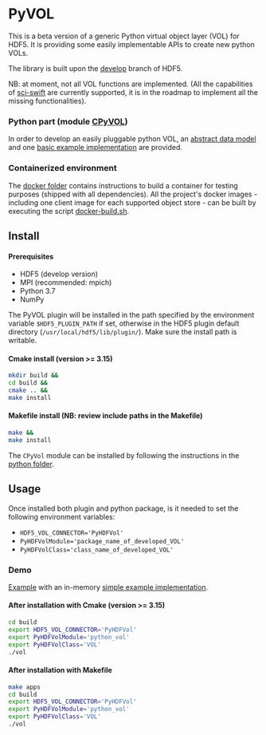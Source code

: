 # PyVOL

This is a beta version of a generic Python virtual object layer (VOL) for HDF5. It is providing some easily implementable APIs to create new python VOLs.

The library is built upon the [develop](https://bitbucket.hdfgroup.org/projects/HDFFV/repos/hdf5/browse?at=refs%2Fheads%2Fdevelop) branch of HDF5.

NB: at moment, not all VOL functions are implemented. (All the capabilities of [sci-swift](https://github.com/valiantljk/sci-swift) are currently supported, it is in the roadmap to implement all the missing functionalities).

### Python part (module [CPyVOL](https://github.com/pierlauro/PyVOL/tree/master/src/python))
In order to develop an easily pluggable python VOL, an [abstract data model](https://github.com/pierlauro/PyVOL/tree/master/src/python/CPyVOL/__init__.py) and one [basic example implementation](https://github.com/pierlauro/PyVOL/tree/master/examples/python_vol/__init__.py) are provided.

### Containerized environment

The [docker folder](https://github.com/pierlauro/PyVOL/blob/master/docker) contains instructions to build a container for testing purposes (shipped with all dependencies). All the project's docker images - including one client image for each supported object store - can be built by executing the script [docker-build.sh](https://github.com/pierlauro/PyVOL/blob/master/docker-build.sh).

## Install

#### Prerequisites
- HDF5 (develop version)
- MPI (recommended: mpich)
- Python 3.7
- NumPy

The PyVOL plugin will be installed in the path specified by the environment variable `$HDF5_PLUGIN_PATH` if set, otherwise in the HDF5 plugin default directory (`/usr/local/hdf5/lib/plugin/`). Make sure the install path is writable.

#### Cmake install (version >= 3.15)
```bash
mkdir build &&
cd build &&
cmake .. &&
make install
```

#### Makefile install (NB: review include paths in the Makefile)
```bash
make &&
make install
```
The `CPyVol` module can be installed by following the instructions in the [python folder](https://github.com/pierlauro/PyVOL/blob/master/src/python).

## Usage
Once installed both plugin and python package, is it needed to set the following environment variables:
- `HDF5_VOL_CONNECTOR='PyHDFVol'`
- `PyHDFVolModule='package_name_of_developed_VOL'`
- `PyHDFVolClass='class_name_of_developed_VOL'`

### Demo
[Example](https://github.com/pierlauro/PyVOL/tree/master/examples/vol.c) with an in-memory [simple example implementation](https://github.com/pierlauro/PyVOL/tree/master/examples/python_vol/__init__.py).

#### After installation with Cmake (version >= 3.15)
```bash
cd build
export HDF5_VOL_CONNECTOR='PyHDFVol'
export PyHDFVolModule='python_vol'
export PyHDFVolClass='VOL'
./vol
```

#### After installation with Makefile
```bash
make apps
cd build
export HDF5_VOL_CONNECTOR='PyHDFVol'
export PyHDFVolModule='python_vol'
export PyHDFVolClass='VOL'
./vol
```
